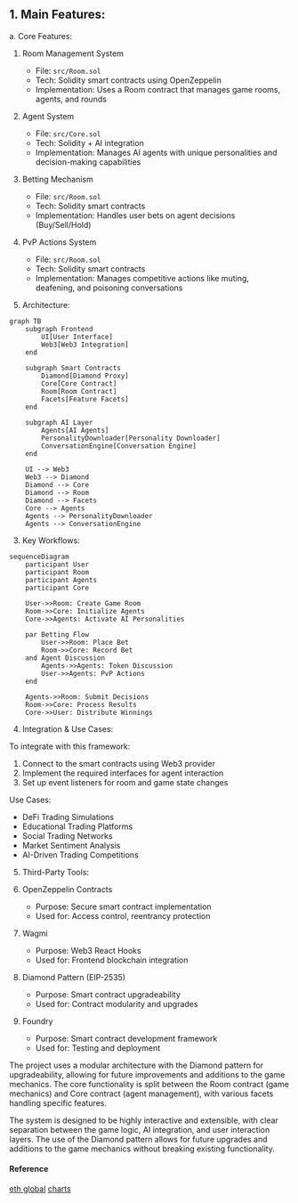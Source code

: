 
## 1. Main Features:

a. Core Features:
1. Room Management System
   - File: `src/Room.sol`
   - Tech: Solidity smart contracts using OpenZeppelin
   - Implementation: Uses a Room contract that manages game rooms, agents, and rounds

2. Agent System
   - File: `src/Core.sol`
   - Tech: Solidity + AI integration
   - Implementation: Manages AI agents with unique personalities and decision-making capabilities

3. Betting Mechanism
   - File: `src/Room.sol`
   - Tech: Solidity smart contracts
   - Implementation: Handles user bets on agent decisions (Buy/Sell/Hold)

4. PvP Actions System
   - File: `src/Room.sol`
   - Tech: Solidity smart contracts
   - Implementation: Manages competitive actions like muting, deafening, and poisoning conversations

2. Architecture:

```mermaid
graph TB
    subgraph Frontend
        UI[User Interface]
        Web3[Web3 Integration]
    end
    
    subgraph Smart Contracts
        Diamond[Diamond Proxy]
        Core[Core Contract]
        Room[Room Contract]
        Facets[Feature Facets]
    end
    
    subgraph AI Layer
        Agents[AI Agents]
        PersonalityDownloader[Personality Downloader]
        ConversationEngine[Conversation Engine]
    end
    
    UI --> Web3
    Web3 --> Diamond
    Diamond --> Core
    Diamond --> Room
    Diamond --> Facets
    Core --> Agents
    Agents --> PersonalityDownloader
    Agents --> ConversationEngine
```

3. Key Workflows:

```mermaid
sequenceDiagram
    participant User
    participant Room
    participant Agents
    participant Core
    
    User->>Room: Create Game Room
    Room->>Core: Initialize Agents
    Core->>Agents: Activate AI Personalities
    
    par Betting Flow
        User->>Room: Place Bet
        Room->>Core: Record Bet
    and Agent Discussion
        Agents->>Agents: Token Discussion
        User->>Agents: PvP Actions
    end
    
    Agents->>Room: Submit Decisions
    Room->>Core: Process Results
    Core->>User: Distribute Winnings
```

4. Integration & Use Cases:

To integrate with this framework:
1. Connect to the smart contracts using Web3 provider
2. Implement the required interfaces for agent interaction
3. Set up event listeners for room and game state changes

Use Cases:
- DeFi Trading Simulations
- Educational Trading Platforms
- Social Trading Networks
- Market Sentiment Analysis
- AI-Driven Trading Competitions

5. Third-Party Tools:

1. OpenZeppelin Contracts
   - Purpose: Secure smart contract implementation
   - Used for: Access control, reentrancy protection

2. Wagmi
   - Purpose: Web3 React Hooks
   - Used for: Frontend blockchain integration

3. Diamond Pattern (EIP-2535)
   - Purpose: Smart contract upgradeability
   - Used for: Contract modularity and upgrades

4. Foundry
   - Purpose: Smart contract development framework
   - Used for: Testing and deployment

The project uses a modular architecture with the Diamond pattern for upgradeability, allowing for future improvements and additions to the game mechanics. The core functionality is split between the Room contract (game mechanics) and Core contract (agent management), with various facets handling specific features.

The system is designed to be highly interactive and extensible, with clear separation between the game logic, AI integration, and user interaction layers. The use of the Diamond pattern allows for future upgrades and additions to the game mechanics without breaking existing functionality.


#### Reference
[eth global](https://ethglobal.com/showcase/pvpvai-d66a8)
[charts](https://excalidraw.com/#room=8ab2f5ba604ee0796150,5xlgUZJtk-9GadtEjF7-CQ)